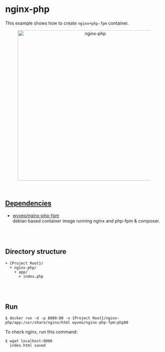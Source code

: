 # nginx-php  
This example shows how to create `nginx+php-fpm` container.  

<figure>
<div style="text-align:center">
  <a href="https://drive.google.com/uc?export=view&id=1STzTfblh6o5POWmd7gD6Te4foy-wX33R">
  <img src="https://drive.google.com/uc?export=view&id=1STzTfblh6o5POWmd7gD6Te4foy-wX33R" style="width: 480px; max-width: 100%; height: auto" title="nginx-php" />
</div>
</figure>

<br/>

## Dependencies  
* [wyveo/nginx-php-fpm](https://github.com/wyveo/nginx-php-fpm)  
  debian based container image running nginx and php-fpm & composer.  

<br/><br/>

## Directory structure  
  ```
  + {Project Root}/  
    + nginx-php/  
      + app/  
        + index.php
  ```

<br/><br/>

## Run  
```shell
$ docker run -d -p 8000:80 -v {Project Root}/nginx-php/app:/usr/share/nginx/html wyveo/nginx-php-fpm:php80
```

To check nginx, run this command:  
```shell
$ wget localhost:8000
  index.html saved
```
